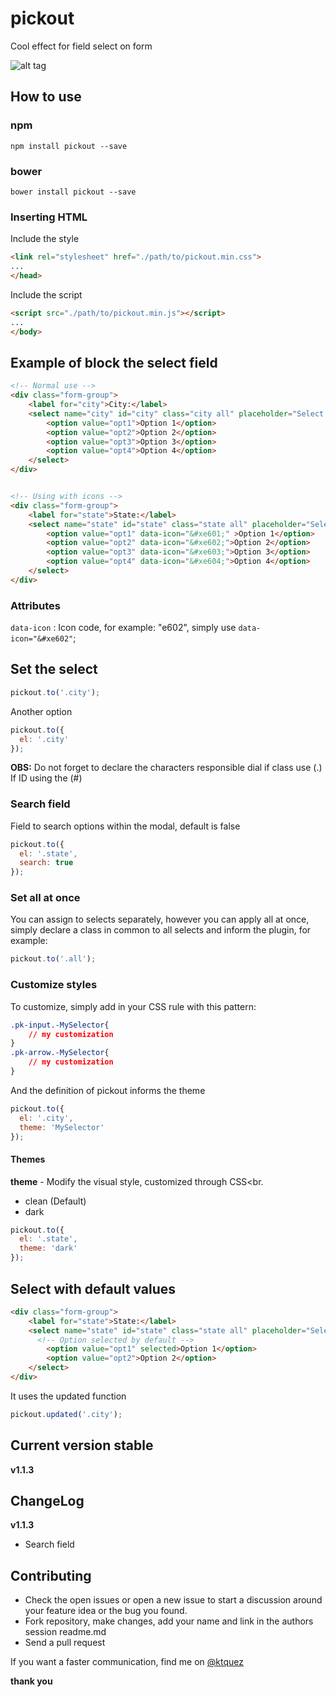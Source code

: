 # pickout
Cool effect for field select on form

![alt tag](https://cloud.githubusercontent.com/assets/8084606/14094288/228edae4-f52b-11e5-8b8b-705398ca0544.gif)

## How to use 
### npm

```shell
npm install pickout --save
```

### bower

```shell
bower install pickout --save
```

### Inserting HTML
Include the style

```html
<link rel="stylesheet" href="./path/to/pickout.min.css">
...
</head>
```

Include the script

```html
<script src="./path/to/pickout.min.js"></script>
...
</body>
```

## Example of block the select field

```html
<!-- Normal use -->
<div class="form-group">
	<label for="city">City:</label>
	<select name="city" id="city" class="city all" placeholder="Select to option">
		<option value="opt1">Option 1</option>
		<option value="opt2">Option 2</option>
		<option value="opt3">Option 3</option>
		<option value="opt4">Option 4</option>
	</select>		
</div>


<!-- Using with icons -->
<div class="form-group">
	<label for="state">State:</label>
	<select name="state" id="state" class="state all" placeholder="Select to option">
		<option value="opt1" data-icon="&#xe601;" >Option 1</option>
		<option value="opt2" data-icon="&#xe602;">Option 2</option>
		<option value="opt3" data-icon="&#xe603;">Option 3</option>
		<option value="opt4" data-icon="&#xe604;">Option 4</option>
	</select>		
</div>
```

### Attributes
`` data-icon `` : Icon code, for example: "e602", simply use ``data-icon="&#xe602"``;

## Set the select

```js
pickout.to('.city');
```

Another option

```js
pickout.to({
  el: '.city'
});
```

**OBS:** Do not forget to declare the characters responsible dial if class use (.) If ID using the (#)

### Search field 
Field to search options within the modal, default is false
```js
pickout.to({
  el: '.state',
  search: true
});
```

### Set all at once
You can assign to selects separately, however you can apply all at once, simply declare a class in common to all selects and inform the plugin, for example:

```js
pickout.to('.all');
```

### Customize styles
To customize, simply add in your CSS rule with this pattern:<br>

```css
.pk-input.-MySelector{
	// my customization	
}
.pk-arrow.-MySelector{
	// my customization	
}
```

And the definition of pickout informs the theme

```js
pickout.to({
  el: '.city',
  theme: 'MySelector'
});
```

#### Themes
**theme** - Modify the visual style, customized through CSS<br.
- clean (Default) <br>
- dark 

```js
pickout.to({
  el: '.state',
  theme: 'dark'
});
```

## Select with default values

```html
<div class="form-group">
	<label for="state">State:</label>
	<select name="state" id="state" class="state all" placeholder="Select to option">
	  <!-- Option selected by default -->
		<option value="opt1" selected>Option 1</option>
		<option value="opt2">Option 2</option>
	</select>		
</div>
```

It uses the updated function

```js
pickout.updated('.city');
```

## Current version stable
**v1.1.3**

## ChangeLog
**v1.1.3** 
- Search field

## Contributing
- Check the open issues or open a new issue to start a discussion around your feature idea or the bug you found.
- Fork repository, make changes, add your name and link in the authors session readme.md
- Send a pull request

If you want a faster communication, find me on [@ktquez](https://twitter.com/ktquez)

**thank you**
